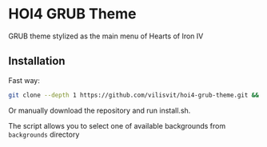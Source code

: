 # HOI4 GRUB Theme

GRUB theme stylized as the main menu of Hearts of Iron IV 

## Installation

Fast way:

```sh
git clone --depth 1 https://github.com/vilisvit/hoi4-grub-theme.git && cd hoi4-grub-theme && sudo bash install.sh && cd ..
```
Or manually download the repository and run install.sh.

The script allows you to select one of available backgrounds from `backgrounds` directory
